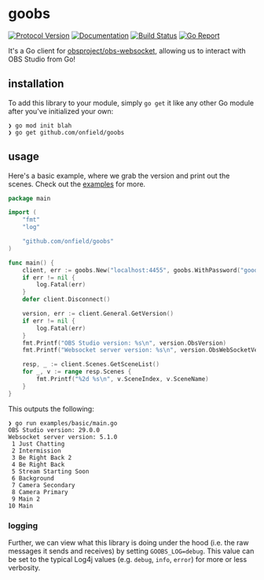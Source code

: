 # goobs

[![Protocol Version][protocol-img]][protocol-url]
[![Documentation][doc-img]][doc-url]
[![Build Status][build-img]][build-url]
[![Go Report][goreport-img]][goreport-url]

[protocol-img]: https://img.shields.io/badge/obs--websocket-v5.1.0-blue?logo=obs-studio&style=flat-square
[protocol-url]: https://github.com/obsproject/obs-websocket/blob/5.1.0/docs/generated/protocol.md
[doc-img]: https://img.shields.io/badge/pkg.go.dev-reference-blue?logo=go&logoColor=white&style=flat-square
[doc-url]: https://pkg.go.dev/github.com/onfield/goobs
[build-img]: https://img.shields.io/github/actions/workflow/status/onfield/goobs/ci.yml?logo=github&style=flat-square&branch=master
[build-url]: https://github.com/onfield/goobs/actions/workflows/ci.yml
[goreport-img]: https://goreportcard.com/badge/github.com/onfield/goobs?logo=go&logoColor=white&style=flat-square
[goreport-url]: https://goreportcard.com/report/github.com/onfield/goobs

It's a Go client for
[obsproject/obs-websocket](https://github.com/obsproject/obs-websocket),
allowing us to interact with OBS Studio from Go!

## installation

To add this library to your module, simply `go get` it like any other Go module
after you've initialized your own:

```console
❯ go mod init blah
❯ go get github.com/onfield/goobs
```

## usage

Here's a basic example, where we grab the version and print out the scenes.
Check out the [examples](./examples) for more.

```go
package main

import (
	"fmt"
	"log"

	"github.com/onfield/goobs"
)

func main() {
	client, err := goobs.New("localhost:4455", goobs.WithPassword("goodpassword"))
	if err != nil {
		log.Fatal(err)
	}
	defer client.Disconnect()

	version, err := client.General.GetVersion()
	if err != nil {
		log.Fatal(err)
	}
	fmt.Printf("OBS Studio version: %s\n", version.ObsVersion)
	fmt.Printf("Websocket server version: %s\n", version.ObsWebSocketVersion)

	resp, _ := client.Scenes.GetSceneList()
	for _, v := range resp.Scenes {
		fmt.Printf("%2d %s\n", v.SceneIndex, v.SceneName)
	}
}
```

This outputs the following:

```console
❯ go run examples/basic/main.go
OBS Studio version: 29.0.0
Websocket server version: 5.1.0
 1 Just Chatting
 2 Intermission
 3 Be Right Back 2
 4 Be Right Back
 5 Stream Starting Soon
 6 Background
 7 Camera Secondary
 8 Camera Primary
 9 Main 2
10 Main
```

### logging

Further, we can view what this library is doing under the hood (i.e. the raw
messages it sends and receives) by setting `GOOBS_LOG=debug`. This value can be
set to the typical Log4j values (e.g. `debug`, `info`, `error`) for more or less
verbosity.
